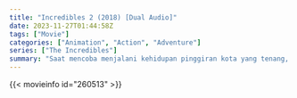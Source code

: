 ```yaml
---
title: "Incredibles 2 (2018) [Dual Audio]"
date: 2023-11-27T01:44:58Z
tags: ["Movie"]
categories: ["Animation", "Action", "Adventure"]
series: ["The Incredibles"]
summary: "Saat mencoba menjalani kehidupan pinggiran kota yang tenang, sebuah keluarga pahlawan super yang menyamar terpaksa bertindak untuk menyelamatkan dunia."
---
```


<mux-player stream-type="on-demand"
src="https://kp3d-my.sharepoint.com/personal/ryoo_kp3d_onmicrosoft_com/_layouts/15/download.aspx?share=Ec2mpHfCr4RIu1ZpjUJk_fEBA80BZVy_M4K2HsgHtBAB7w" prefer-playback="mse" controls>

</mux-player>


{{< movieinfo id="260513" >}}

<script src="https://cdn.jsdelivr.net/npm/@mux/mux-player"></script>

 <script type="application/ld+json ">
{
"@context": "https://schema.org/",
"@type": "VideoObject",
"name": "Incredibles 2",
"contentUrl": "https://stream.mux.com/sWGdDEBzFSXIQI02ZFI6m9KnPc7NHZHuSlORUhml1q7Y.m3u8",
"thumbnailUrl": "https://www.themoviedb.org/t/p/original/3cUJovesqhfXEU2EU1InEQYX8WY.jpg?width=314&fit_mode=preserve&time=25",
"uploadDate": "2023-11-27T01:44:58Z",
}

</script>
